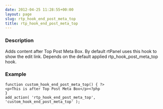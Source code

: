 ```yaml
---
date: 2012-04-25 11:28:55+00:00
layout: page
slug: rtp_hook_end_post_meta_top
title: rtp_hook_end_post_meta_top
---
```


### Description


Adds content after Top Post Meta Box. By default rtPanel uses this hook to show the edit link. Depends on the default applied rtp_hook_post_meta_top hook.


### Example



    
    function custom_hook_end_post_meta_top() { ?>
    <p>This is after Top Post Meta Box</p><?php
    }
    add_action( 'rtp_hook_end_post_meta_top', 'custom_hook_end_post_meta_top' );
